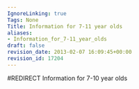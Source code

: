 ```yaml
---
IgnoreLinking: true
Tags: None
Title: Information for 7-11 year olds
aliases:
- Information_for_7-11_year_olds
draft: false
revision_date: 2013-02-07 16:09:45+00:00
revision_id: 17204
---
```


#REDIRECT Information for 7-10 year olds